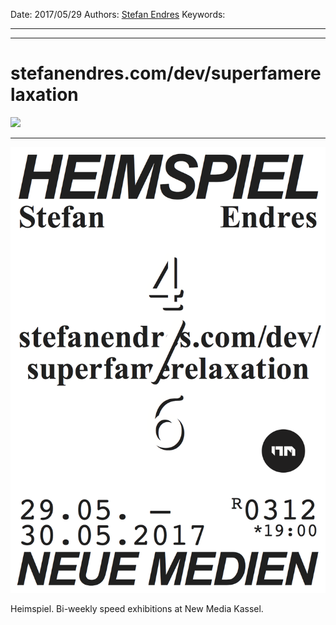 Date: 2017/05/29
Authors: [Stefan Endres](http:/www.stefanendres.com)
Keywords:

---
---

# stefanendres.com/dev/superfamerelaxation

![](stefanendres-com-dev-superfamerelaxation.jpg)

---

![](heimspiel_10_stefan.png)

Heimspiel. Bi-weekly speed exhibitions at New Media Kassel.
